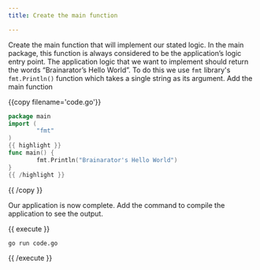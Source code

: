 ```yaml
---
title: Create the main function

---
```


Create the main function that will implement our stated logic. In the main package, this function is always considered to be the application’s logic entry point. The application logic that we want to implement should return the words “Brainarator’s Hello World”. To do this we use `fmt` library's `fmt.Println()` function which takes a single string as its argument. Add the main function

{{copy filename='code.go'}}
```go
package main
import (
		"fmt"
)
{{ highlight }}
func main() {	
		fmt.Println("Brainarator's Hello World")
}
{{ /highlight }}
```
{{ /copy }}

Our application is now complete. Add the command to compile the application to see the output.

{{ execute }}
```
go run code.go
```
{{ /execute }}